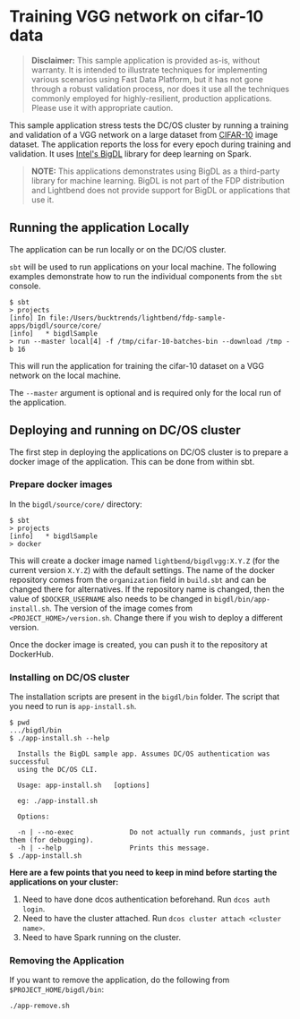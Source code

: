 # Training VGG network on cifar-10 data

> **Disclaimer:** This sample application is provided as-is, without warranty. It is intended to illustrate techniques for implementing various scenarios using Fast Data Platform, but it has not gone through a robust validation process, nor does it use all the techniques commonly employed for highly-resilient, production applications. Please use it with appropriate caution.

This sample application stress tests the DC/OS cluster by running a training and validation of a VGG network on a large dataset from [CIFAR-10](https://www.cs.toronto.edu/~kriz/cifar.html) image dataset. The application reports the loss for every epoch during training and validation. It uses [Intel's BigDL](https://github.com/intel-analytics/BigDL) library for deep learning on Spark.

> **NOTE:** This applications demonstrates using BigDL as a third-party library for machine learning. BigDL is not part of the FDP distribution and Lightbend does not provide support for BigDL or applications that use it.

## Running the application Locally

The application can be run locally or on the DC/OS cluster.

`sbt` will be used to run applications on your local machine. The following examples demonstrate how to run the individual components from the `sbt` console.

```
$ sbt
> projects
[info] In file:/Users/bucktrends/lightbend/fdp-sample-apps/bigdl/source/core/
[info] 	 * bigdlSample
> run --master local[4] -f /tmp/cifar-10-batches-bin --download /tmp -b 16
```

This will run the application for training the cifar-10 dataset on a VGG network on the local machine. 

The `--master` argument is optional and is required only for the local run of the application. 

## Deploying and running on DC/OS cluster

The first step in deploying the applications on DC/OS cluster is to prepare a docker image of the application. This can be done from within sbt.

### Prepare docker images

In the `bigdl/source/core/` directory:

```
$ sbt
> projects
[info] 	 * bigdlSample
> docker
```

This will create a docker image named `lightbend/bigdlvgg:X.Y.Z` (for the current version `X.Y.Z`) with the default settings. The name of the docker repository comes from the `organization` field in `build.sbt` and can be changed there for alternatives. If the repository name is changed, then the value of `$DOCKER_USERNAME` also needs to be changed in `bigdl/bin/app-install.sh`. The version of the image comes from `<PROJECT_HOME>/version.sh`. Change there if you wish to deploy a different version.

Once the docker image is created, you can push it to the repository at DockerHub.

### Installing on DC/OS cluster

The installation scripts are present in the `bigdl/bin` folder. The script that you need to run is `app-install.sh`.

```
$ pwd
.../bigdl/bin
$ ./app-install.sh --help

  Installs the BigDL sample app. Assumes DC/OS authentication was successful
  using the DC/OS CLI.

  Usage: app-install.sh   [options] 

  eg: ./app-install.sh 

  Options:

  -n | --no-exec              Do not actually run commands, just print them (for debugging).
  -h | --help                 Prints this message.
$ ./app-install.sh
```
**Here are a few points that you need to keep in mind before starting the applications on your cluster:**

1. Need to have done dcos authentication beforehand. Run `dcos auth login`.
2. Need to have the cluster attached. Run `dcos cluster attach <cluster name>`.
3. Need to have Spark running on the cluster.

### Removing the Application

If you want to remove the application, do the following from `$PROJECT_HOME/bigdl/bin`:

```bash
./app-remove.sh
```
